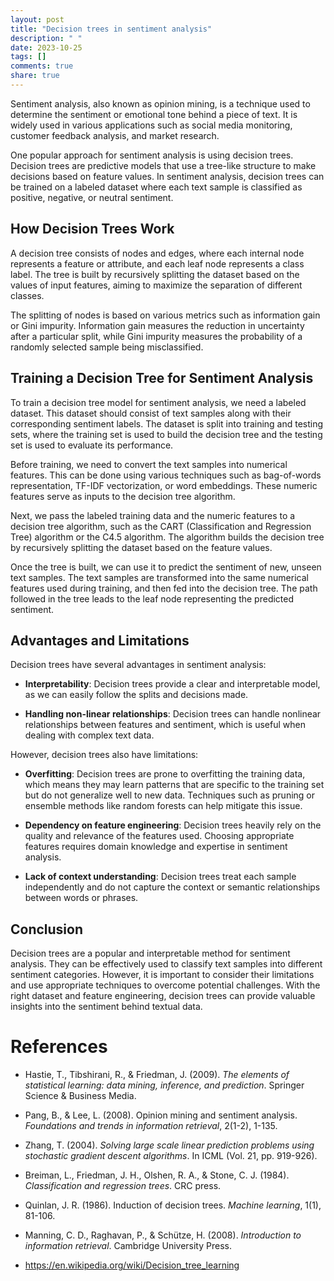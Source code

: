 ```yaml
---
layout: post
title: "Decision trees in sentiment analysis"
description: " "
date: 2023-10-25
tags: []
comments: true
share: true
---
```


Sentiment analysis, also known as opinion mining, is a technique used to determine the sentiment or emotional tone behind a piece of text. It is widely used in various applications such as social media monitoring, customer feedback analysis, and market research.

One popular approach for sentiment analysis is using decision trees. Decision trees are predictive models that use a tree-like structure to make decisions based on feature values. In sentiment analysis, decision trees can be trained on a labeled dataset where each text sample is classified as positive, negative, or neutral sentiment.

## How Decision Trees Work

A decision tree consists of nodes and edges, where each internal node represents a feature or attribute, and each leaf node represents a class label. The tree is built by recursively splitting the dataset based on the values of input features, aiming to maximize the separation of different classes.

The splitting of nodes is based on various metrics such as information gain or Gini impurity. Information gain measures the reduction in uncertainty after a particular split, while Gini impurity measures the probability of a randomly selected sample being misclassified.

## Training a Decision Tree for Sentiment Analysis

To train a decision tree model for sentiment analysis, we need a labeled dataset. This dataset should consist of text samples along with their corresponding sentiment labels. The dataset is split into training and testing sets, where the training set is used to build the decision tree and the testing set is used to evaluate its performance.

Before training, we need to convert the text samples into numerical features. This can be done using various techniques such as bag-of-words representation, TF-IDF vectorization, or word embeddings. These numeric features serve as inputs to the decision tree algorithm.

Next, we pass the labeled training data and the numeric features to a decision tree algorithm, such as the CART (Classification and Regression Tree) algorithm or the C4.5 algorithm. The algorithm builds the decision tree by recursively splitting the dataset based on the feature values.

Once the tree is built, we can use it to predict the sentiment of new, unseen text samples. The text samples are transformed into the same numerical features used during training, and then fed into the decision tree. The path followed in the tree leads to the leaf node representing the predicted sentiment.

## Advantages and Limitations

Decision trees have several advantages in sentiment analysis:

- **Interpretability**: Decision trees provide a clear and interpretable model, as we can easily follow the splits and decisions made.

- **Handling non-linear relationships**: Decision trees can handle nonlinear relationships between features and sentiment, which is useful when dealing with complex text data.

However, decision trees also have limitations:

- **Overfitting**: Decision trees are prone to overfitting the training data, which means they may learn patterns that are specific to the training set but do not generalize well to new data. Techniques such as pruning or ensemble methods like random forests can help mitigate this issue.

- **Dependency on feature engineering**: Decision trees heavily rely on the quality and relevance of the features used. Choosing appropriate features requires domain knowledge and expertise in sentiment analysis.

- **Lack of context understanding**: Decision trees treat each sample independently and do not capture the context or semantic relationships between words or phrases.

## Conclusion

Decision trees are a popular and interpretable method for sentiment analysis. They can be effectively used to classify text samples into different sentiment categories. However, it is important to consider their limitations and use appropriate techniques to overcome potential challenges. With the right dataset and feature engineering, decision trees can provide valuable insights into the sentiment behind textual data.

# References

- Hastie, T., Tibshirani, R., & Friedman, J. (2009). *The elements of statistical learning: data mining, inference, and prediction*. Springer Science & Business Media.

- Pang, B., & Lee, L. (2008). Opinion mining and sentiment analysis. *Foundations and trends in information retrieval*, 2(1-2), 1-135.

- Zhang, T. (2004). *Solving large scale linear prediction problems using stochastic gradient descent algorithms*. In ICML (Vol. 21, pp. 919-926).

- Breiman, L., Friedman, J. H., Olshen, R. A., & Stone, C. J. (1984). *Classification and regression trees*. CRC press.

- Quinlan, J. R. (1986). Induction of decision trees. *Machine learning*, 1(1), 81-106.

- Manning, C. D., Raghavan, P., & Schütze, H. (2008). *Introduction to information retrieval*. Cambridge University Press.

- https://en.wikipedia.org/wiki/Decision_tree_learning